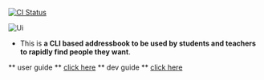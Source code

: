 [![CI Status](https://github.com/se-edu/addressbook-level3/workflows/Java%20CI/badge.svg)](https://github.com/se-edu/addressbook-level3/actions)

![Ui](docs/images/Ui.png)

* This is **a CLI based addressbook to be used by students and teachers to rapidly find people they want**.<br>

** user guide **
[click here]( ./docs//UserGuide.md)
** dev guide **
[click here](./docs/DeveloperGuide.md)
